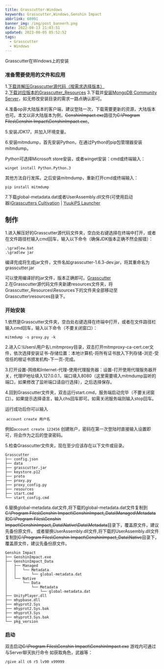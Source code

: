 ```yaml
---
title: Grasscutter-Windows
keywords: Grasscutter,Windows,Genshin Impact
abbrlink: 60991
banner_img: /img/post_bannerh.png
date: 2022-09-13 21:03:51
updated: 2023-08-05 05:52:52
tags:
  - Grasscutter
  - Windows
---
```

Grasscutter在Windows上的安装
<!-- more -->
### 准备需要使用的文件和应用

1.[下载并解压Grasscutter源代码（按需求选择版本）](https://github.com/Grasscutters/Grasscutter)         
2.[下载对应版本的Grasscutter_Resources](https://gitlab.com/YuukiPS/GC-Resources)
3.下载并[安装MongoDB Community Server](https://fastdl.mongodb.org/windows/mongodb-windows-x86_64-6.0.8-signed.msi)，如无修改安装目录的需求一路点确认即可。

4.准备op非大陆版本的客户端，建议登陆一次，下载需要更新的资源，大陆版本也可。本文以非大陆版本为例，~~GenshinImpact.exe~~路径为~~C:\Program Files\Genshin Impact\GenshinImpact.exe~~。

5.安装JDK17，并加入环境变量。

6.安装mitmdump，首先安装Python，在通过Python的pip包管理器安装mitmdump。

Python可选择Microsoft store安装，或者winget安装：cmd或终端输入：

```shell
winget install Python.Python.3
```

其他方法自行发挥。之后安装mitmdump，重新打开cmd或终端输入：

```shell
pip install mitmdump
```

7.下载global-metadata.dat或者UserAssembly.dll文件(可使用启动器)[Grasscutters Cultivation](https://github.com/Grasscutters/Cultivation) | [YuukiPS Launcher](https://github.com/akbaryahya/YuukiPS-Launcher)
## 制作

1.进入解压好的Grasscutter源代码文件夹，空白处右键选择在终端中打开，或者在文件路径栏输入cmd回车，输入以下命令（确保JDK版本正确不然会报错）：

```shell
.\gradlew.bat
.\gradlew jar
```

编译完成将生成jar文件，文件名如grasscutter-1.6.3-dev.jar，将其重命名为grasscutter.jar

可以使用编译好的jar文件，版本正确即可。[Grasscutter](https://github.com/Grasscutters/Grasscutter/releases)       
2.在Grasscutter源代码文件夹新建resources文件夹，将Grasscutter_Resources\Resources下的文件夹全部移动至Grasscutter\resources目录下。

### 开始安装

1.依然是Grasscutter文件夹，空白处右键选择在终端中打开，或者在文件路径栏输入cmd回车，输入以下命令（不要关闭窗口）：

```shell
mitmdump -s proxy.py -k
```

2.进入C:\Users\用户名\\.mitmproxy目录，双击打开mitmproxy-ca-cert.cer文件，依次选择安装证书-存储位置：本地计算机-将所有证书放入下列存储-浏览-受信任的根证书颁发机构-下一页-完成。

3.打开设置-网络和Internet-代理-使用代理服务器：设置-打开使用代理服务器开关，代理IP地址填入127.0.0.1，端口填入8080（这里需要填入mitmdump监听的端口，如果修改了监听端口请自行选择），之后选择保存。

4.回到Grasscutter文件夹，双击运行start.cmd，服务端启动完毕（不要关闭窗口）。如果提示选择语言，输入chs回车即可。如需关闭服务端则输入stop回车。

运行成功后你可以输入

 `account create 用户名` 

例如`account create 123456`
创建账户，密码在第一次登陆时直接输入设置即可，将会作为之后的登录密码。

5.检查Grasscutter文件夹，现在至少应该存在以下文件或目录。

```TEXT
Grasscutter
├── config.json
├── data
├── grasscutter.jar
├── keystore.p12
├── proto
├── proxy.py
├── proxy_config.py
├── resources
├── start.cmd
└── start_config.cmd
```

6.替换global-metadata.dat文件,将下载的global-metadata.dat文件复制到~~C:\Program Files\Genshin Impact\GenshinImpact_Data\Managed\Metadata~~和~~C:\Program Files\Genshin Impact\GenshinImpact_Data\Native\Data\Metadata~~目录下，覆盖原文件，建议先备份原文件。
或者替换UserAssembly.dll文件,将下载的UserAssembly.dll文件复制到~~C:\Program Files\Genshin Impact\GenshinImpact_Data\Native~~目录下，覆盖原文件，建议先备份原文件。

```TEXT
Genshin Impact
├── GenshinImpact.exe
├── GenshinImpact_Data
│   ├── Managed
│   │   └── Metadata
│   │       └── global-metadata.dat   
│   └── Native
│       └── Data
│           └── Metadata
│               └── global-metadata.dat 
├── UnityPlayer.dll
├── mhypbase.dll
├── mhyprot2.Sys
├── mhyprot2.Sys.bak
├── mhyprot3.Sys
├── mhyprot3.Sys.bak
└── pkg_version
```

### 启动

双击启动~~C:\Program Files\Genshin Impact\GenshinImpact.exe~~
游戏内可通过与Server聊天执行命令
如获取角色，武器等：
```shell
/give all c6 r5 lv90 x99999
```